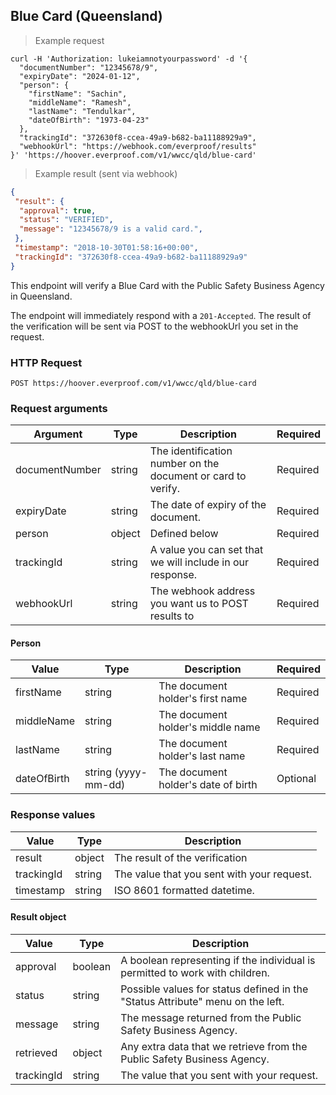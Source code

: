 ## Blue Card (Queensland)

> Example request

```shell
curl -H 'Authorization: lukeiamnotyourpassword' -d '{
  "documentNumber": "12345678/9",
  "expiryDate": "2024-01-12",
  "person": {
    "firstName": "Sachin",
    "middleName": "Ramesh",
    "lastName": "Tendulkar",
    "dateOfBirth": "1973-04-23"
  },
  "trackingId": "372630f8-ccea-49a9-b682-ba11188929a9",
  "webhookUrl": "https://webhook.com/everproof/results"
}' 'https://hoover.everproof.com/v1/wwcc/qld/blue-card'
```

> Example result (sent via webhook)

```json
{
 "result": {
  "approval": true,
  "status": "VERIFIED",
  "message": "12345678/9 is a valid card.",
 },
 "timestamp": "2018-10-30T01:58:16+00:00",
 "trackingId": "372630f8-ccea-49a9-b682-ba11188929a9"
}
```

This endpoint will verify a Blue Card with the Public Safety Business Agency in Queensland.

The endpoint will immediately respond with a `201-Accepted`. The result of the verification will be sent via POST to the webhookUrl you set in the request.

### HTTP Request

`POST https://hoover.everproof.com/v1/wwcc/qld/blue-card`

### Request arguments

Argument        | Type   | Description                                                          | Required
----------------| ------ | -------------------------------------------------------------------- | -----------
documentNumber  | string | The identification number on the document or card to verify.         | Required
expiryDate      | string | The date of expiry of the document.                                  | Required
person          | object | Defined below                                                        | Required
trackingId      | string | A value you can set that we will include in our response.            | Required
webhookUrl      | string | The webhook address you want us to POST results to                   | Required 

#### Person

Value       | Type                 | Description                         | Required
----------- | -------------------- | ----------------------------------- | --------
firstName   | string               | The document holder's first name    | Required
middleName  | string               | The document holder's middle name   | Required
lastName    | string               | The document holder's last name     | Required
dateOfBirth | string (yyyy-mm-dd)  | The document holder's date of birth | Optional

### Response values

Value       | Type    | Description                         
----------- | ------- | -----------------------------
result      | object  | The result of the verification
trackingId  | string  | The value that you sent with your request.
timestamp   | string  | ISO 8601 formatted datetime.

#### Result object

Value       | Type    | Description                         
----------- | ------- | -----------------------------
approval    | boolean | A boolean representing if the individual is permitted to work with children.
status      | string  | Possible values for status defined in the "Status Attribute" menu on the left.
message     | string  | The message returned from the Public Safety Business Agency.
retrieved   | object  | Any extra data that we retrieve from the Public Safety Business Agency.
trackingId  | string  | The value that you sent with your request.
